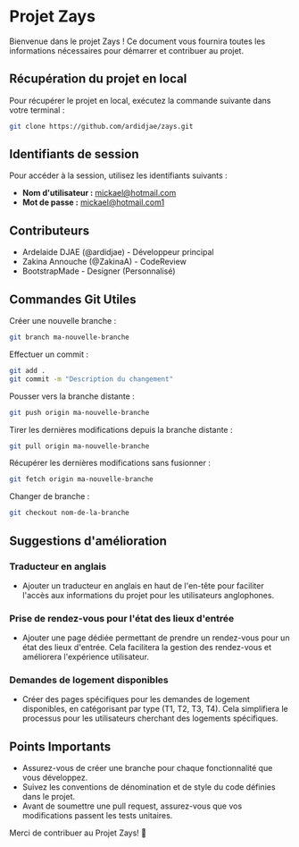 # Projet Zays

Bienvenue dans le projet Zays ! Ce document vous fournira toutes les informations nécessaires pour démarrer et contribuer au projet.

## Récupération du projet en local

Pour récupérer le projet en local, exécutez la commande suivante dans votre terminal :

```bash
git clone https://github.com/ardidjae/zays.git
```

## Identifiants de session

Pour accéder à la session, utilisez les identifiants suivants :
- **Nom d'utilisateur :** mickael@hotmail.com
- **Mot de passe :** mickael@hotmail.com1

## Contributeurs

- Ardelaide DJAE (@ardidjae) - Développeur principal
- Zakina Annouche (@ZakinaA) - CodeReview
- BootstrapMade - Designer (Personnalisé)

## Commandes Git Utiles

Créer une nouvelle branche : 

```bash
git branch ma-nouvelle-branche
```

Effectuer un commit : 

```bash
git add .
git commit -m "Description du changement"
```

Pousser vers la branche distante :

```bash
git push origin ma-nouvelle-branche
```

Tirer les dernières modifications depuis la branche distante :

```bash
git pull origin ma-nouvelle-branche
```

Récupérer les dernières modifications sans fusionner : 

```bash
git fetch origin ma-nouvelle-branche
```

Changer de branche : 

```bash
git checkout nom-de-la-branche
```

## Suggestions d'amélioration

### Traducteur en anglais
- Ajouter un traducteur en anglais en haut de l'en-tête pour faciliter l'accès aux informations du projet pour les utilisateurs anglophones.

### Prise de rendez-vous pour l'état des lieux d'entrée
- Ajouter une page dédiée permettant de prendre un rendez-vous pour un état des lieux d'entrée. Cela facilitera la gestion des rendez-vous et améliorera l'expérience utilisateur.

### Demandes de logement disponibles
- Créer des pages spécifiques pour les demandes de logement disponibles, en catégorisant par type (T1, T2, T3, T4). Cela simplifiera le processus pour les utilisateurs cherchant des logements spécifiques.

## Points Importants

- Assurez-vous de créer une branche pour chaque fonctionnalité que vous développez.
- Suivez les conventions de dénomination et de style du code définies dans le projet.
- Avant de soumettre une pull request, assurez-vous que vos modifications passent les tests unitaires.
  
Merci de contribuer au Projet Zays! 🚀
